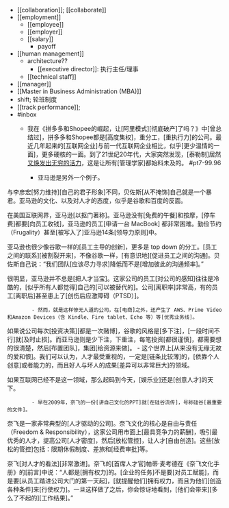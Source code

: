 - [[collaboration]]; [[collaborate]]
- [[employment]]
    - [[employee]]
    - [[employer]]
    - [[salary]]
        - payoff
- [[human management]]
    - architecture??
        - [[executive director]]: 执行主任/理事
    - [[technical staff]]
- [[manager]]
- [[Master in Business Administration (MBA)]]
- shift; 轮班制度
- [[track performance]];
- #inbox
    - 我在《拼多多和Shopee的崛起，让[阿里模式][彻底破产]了吗？》中[曾总结过]，拼多多和Shopee都是[高度集权]，重分工，[重执行力]的公司。最近几年起来的[互联网企业]与前一代互联网企业相比，似乎[更少温情的一面]，更多硬核的一面。到了21世纪20年代，大家突然发现，[泰勒制]居然[又焕发出无穷的活力](https://bbs.saraba1st.com/2b/thread-2024567-1-1.html)，这是让所有[管理学家]都始料未及的。 #pt7-99.96


        - 亚马逊是另外一个例子。

与李彦宏[努力维持][自己的君子形象]不同，贝佐斯[从不掩饰]自己就是一个暴君。亚马逊的文化、以及对人才的态度，似乎是谷歌和百度的反面。

在美国互联网界，亚马逊[以抠门著称]。亚马逊没有[免费的午餐]和按摩，[停车费]都要[向员工收钱]，亚马逊的员工[申请一台 MacBook] 都非常困难。勤俭节约（Frugality）甚至[被写入了]亚马逊14条[领导力原则]中。

亚马逊也很少像谷歌一样的[员工主导的创新]，更多是 top down 的分工。[员工之间的联系][被割裂开来]，不像谷歌一样，[有意识地][促进员工之间的沟通]。贝佐斯自己说：“我们团队[应该尽力寻求]降低而不是[增加彼此的沟通频率]。”

很明显，亚马逊并不总是[把人才当宝]。这家公司的员工[对公司的感知]往往是冷酷的，[似乎所有人都觉得]自己的[可以被替代的]。公司[离职率]非常高，有的员工[离职后]甚至患上了[创伤后应激障碍（PTSD）]。


            - 然而，就是这样惨无人道的公司，在[电商]之外，还产生了 AWS、Prime Video和Amazon Devices（含 Kindle、Fire tablet、Echo 等）等[优秀业务线]。

如果说公司每次[投资决策][都是一次赌博]，谷歌的风格是[多下注]，[一段时间不行]就[及时止损]。而亚马逊则是少下注，下重注，每笔投资[都很谨慎]，都需要想的很清楚，然后[布置团队]，集团[给资源来做]。
        - 这个世界上[从来没有无缘无故的爱和恨]。我们可以认为，人才最受重视的，一定是[链条比较薄]的，[依靠个人创意]或者能力的，而且好人与坏人的成果[差异可以非常巨大]的领域。

如果互联网已经不是这一领域，那么起码到今天，[娱乐业]还是[创意人才]的天下。


            - 早在2009年，奈飞的一份[讲自己文化的PPT]就[在硅谷流传]，号称硅谷[最重要的文件]。

奈飞是一家非常典型的[人才驱动的公司]。奈飞文化的核心是自由与责任（Freedom & Responsibility），这家公司用市面上[最具竞争力的薪酬]，吸引最优秀的人才，提高公司[人才密度]，然后[放松管控]，让人才[自由创造]。这些[放松的管控]包括：限期休假制度、差旅和[经费审批]等。

奈飞[对人才的看法][非常激进]。奈飞的[首席人才官]帕蒂·麦考德在《奈飞文化手册》的[前言]中说：“人都是[拥有权力]的。[企业的任务]不是要[对员工赋能]，而是要[从员工踏进公司大门的第一天起]，[就提醒他们]拥有权力，而且为他们[创造各种条件]来[行使权力]。一旦这样做了之后，你会惊讶地看到，[他们会带来][多么了不起的][工作结果]。”
